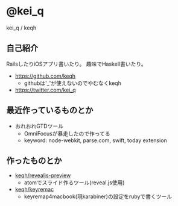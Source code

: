 # @kei_q

kei_q / keqh

## 自己紹介

RailsしたりiOSアプリ書いたり。
趣味でHaskell書いたり。

- https://github.com/keqh
  - githubは'_'が使えないのでやむなくkeqh
- https://twitter.com/kei_q

## 最近作っているものとか

- おれおれGTDツール
  - OmniFocusが暴走したので作ってる
  - keyword: node-webkit, parse.com, swift, today extension

## 作ったものとか

- [keqh/revealjs-preview](https://github.com/keqh/revealjs-preview)
  - atomでスライド作るツール(reveal.js使用)
- [keqh/keyremac](https://github.com/keqh/keyremac)
  - keyremap4macbook(現karabiner)の設定をrubyで書くツール
